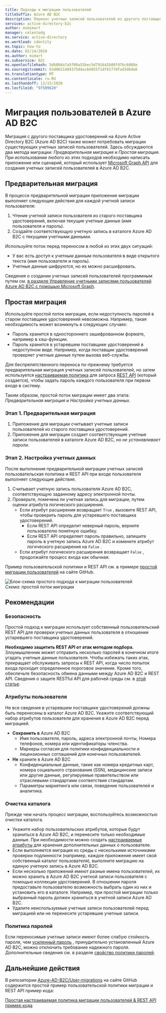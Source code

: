 ```yaml
---
title: Подходы к миграции пользователей
titleSuffix: Azure AD B2C
description: Перенос учетных записей пользователей из другого поставщика удостоверений в Azure AD B2C с помощью методов предварительной или неполной миграции.
services: active-directory-b2c
author: msmimart
manager: celestedg
ms.service: active-directory
ms.workload: identity
ms.topic: how-to
ms.date: 02/14/2020
ms.author: mimart
ms.subservice: B2C
ms.openlocfilehash: 5d680da7a5f09a55bec5d791642b80fd76c6088e
ms.sourcegitcommit: 63d0621404375d4ac64055f1df4177dfad3d6de6
ms.translationtype: MT
ms.contentlocale: ru-RU
ms.lasthandoff: 12/15/2020
ms.locfileid: "97509620"
---
```

# <a name="migrate-users-to-azure-ad-b2c"></a>Миграция пользователей в Azure AD B2C

Миграция с другого поставщика удостоверений на Azure Active Directory B2C (Azure AD B2C) также может потребовать миграции существующих учетных записей пользователей. Здесь обсуждаются два метода миграции: *Предварительная миграция* и *Простая миграция*. При использовании любого из этих подходов необходимо написать приложение или сценарий, который использует [Microsoft Graph API](manage-user-accounts-graph-api.md) для создания учетных записей пользователей в Azure AD B2C.

## <a name="pre-migration"></a>Предварительная миграция

В процессе предварительной миграции приложение миграции выполняет следующие действия для каждой учетной записи пользователя:

1. Чтение учетной записи пользователя из старого поставщика удостоверений, включая текущие учетные данные (имя пользователя и пароль).
1. Создайте соответствующую учетную запись в каталоге Azure AD B2C с текущими учетными данными.

Используйте поток перед переносом в любой из этих двух ситуаций:

- У вас есть доступ к учетным данным пользователя в виде открытого текста (имя пользователя и пароль).
- Учетные данные шифруются, но их можно расшифровать.

Сведения о создании учетных записей пользователей программным путем см. [в разделе Управление учетными записями пользователей Azure AD B2C с помощью Microsoft Graph](manage-user-accounts-graph-api.md).

## <a name="seamless-migration"></a>Простая миграция

Используйте простой поток миграции, если недоступность паролей в старом поставщике удостоверений невозможна. Например, такая необходимость может возникнуть в следующих случаях:

- Пароль хранится в одностороннего зашифрованном формате, например в хэш-функции.
- Пароль хранится в устаревшем поставщике удостоверений в недоступном виде. Например, когда поставщик удостоверений проверяет учетные данные путем вызова веб-службы.

Для беспрепятственного переноса по-прежнему требуется предварительная миграция учетных записей пользователей, но затем используется [настраиваемая политика](custom-policy-get-started.md) для запроса [REST API](custom-policy-rest-api-intro.md) (который создается), чтобы задать пароль каждого пользователя при первом входе в систему.

Таким образом, простой поток миграции имеет два этапа: *Предварительная миграция* и *Настройка учетных данных*.

### <a name="phase-1-pre-migration"></a>Этап 1. Предварительная миграция

1. Приложение для миграции считывает учетные записи пользователей из старого поставщика удостоверений.
1. Приложение для миграции создает соответствующие учетные записи пользователей в каталоге Azure AD B2C, но *не устанавливает пароли*.

### <a name="phase-2-set-credentials"></a>Этап 2. Настройка учетных данных

После выполнения предварительной миграции учетных записей пользовательская политика и REST API при входе пользователя выполняет следующие действия.

1. Считывает учетную запись пользователя Azure AD B2C, соответствующую заданному адресу электронной почты.
1. Проверьте, помечена ли учетная запись для миграции, путем оценки атрибута логического расширения.
    - Если атрибут расширения возвращает `True` , вызовите REST API, чтобы проверить пароль для устаревшего поставщика удостоверений.
      - Если REST API определит неверный пароль, верните пользователю понятную ошибку.
      - Если REST API определяет пароль правильно, запишите пароль в учетную запись Azure AD B2C и измените атрибут логического расширения на `False` .
    - Если атрибут логического расширения возвращает `False` , продолжайте процесс входа как обычная.

Пример пользовательской политики и REST API см. в примере [простой миграции пользователей](https://aka.ms/b2c-account-seamless-migration) на сайте GitHub.

![Блок-схема простого подхода к миграции пользователей](./media/user-migration/diagram-01-seamless-migration.png)<br />*Схема: простой поток миграции*

## <a name="best-practices"></a>Рекомендации

### <a name="security"></a>Безопасность

Простой подход к миграции использует собственный пользовательский REST API для проверки учетных данных пользователя в отношении устаревшего поставщика удостоверений.

**Необходимо защитить REST API от атак методом подбора.** Злоумышленник может отправить несколько паролей в конечном итоге угадать учетные данные пользователя. Чтобы избежать таких атак, прекращает обслуживать запросы к REST API, когда число попыток входа проходит определенное пороговое значение. Кроме того, обеспечьте безопасность обмена данными между Azure AD B2C и REST API. Сведения о защите RESTful API для рабочей среды см. в [этой статье](secure-rest-api.md).

### <a name="user-attributes"></a>Атрибуты пользователя

Не все сведения в устаревшем поставщике удостоверений должны быть перенесены в каталог Azure AD B2C. Укажите соответствующий набор атрибутов пользователя для хранения в Azure AD B2C перед миграцией.

- **Сохранить в** Azure AD B2C
  - Имя пользователя, пароль, адреса электронной почты, Номера телефонов, номера или идентификаторы членства.
  - Маркеры согласия для политики конфиденциальности и лицензионных соглашений для конечных пользователей.
- **Не** храните в Azure AD B2C
  - Конфиденциальные данные, такие как номера кредитных карт, номера социального страхования (SSN), медицинские записи или другие данные, регулируемые правительством или отраслевыми стандартами соответствия стандартам.
  - Параметры маркетинга или связи, поведение пользователей и аналитика.

### <a name="directory-clean-up"></a>Очистка каталога

Прежде чем начать процесс миграции, воспользуйтесь возможностью очистки каталога.

- Укажите набор пользовательских атрибутов, которые будут храниться в Azure AD B2C, и перенесите только необходимые данные. При необходимости можно создать [настраиваемые атрибуты](user-flow-custom-attributes.md) для хранения дополнительных данных о пользователе.
- Если выполняется миграция из среды с несколькими источниками проверки подлинности (например, каждое приложение имеет свой собственный каталог пользователя), выполните миграцию на единую учетную запись в Azure AD B2C.
- Если несколько приложений имеют разные имена пользователей, их можно хранить в Azure AD B2C учетной записи пользователя с помощью коллекции удостоверений. В отношении пароля предоставьте пользователю возможность выбрать один из них и установить его в каталоге. Например, при простой миграции только выбранный пароль должен храниться в учетной записи Azure AD B2C.
- Удалите неиспользуемые учетные записи пользователей перед миграцией или не перенесите устаревшие учетные записи.

### <a name="password-policy"></a>Политика паролей

Если переносимые учетные записи имеют более слабую стойкость пароля, чем [усиленный пароль](../active-directory/authentication/concept-sspr-policy.md) , принудительно установленный Azure AD B2C, можно отключить требование надежного пароля. Дополнительные сведения см. в разделе [свойство политики паролей](manage-user-accounts-graph-api.md#password-policy-property).

## <a name="next-steps"></a>Дальнейшие действия

В репозитории [Azure-AD-B2C/User-migrations](https://github.com/azure-ad-b2c/user-migration) на сайте GitHub содержится простой пример пользовательской политики миграции и REST API пример кода:

[Простая настраиваемая политика миграции пользователей & REST API пример кода](https://aka.ms/b2c-account-seamless-migration)
